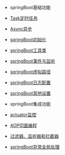 
* springBoot基础功能
 
 * [Task定时任务](springBootDemo/basic/Task.md)
 * [Async异步](springBootDemo/basic/Async.md)
 * [springBoot初始化](springBootDemo/basic/Init.md)
 * [springBoot工具类](springBootDemo/basic/Util.md)
 * [springBoot事件与监听](springBootDemo/basic/Event.md)
 * [springBoot虚拟路径](springBootDemo/basic/Resource.md)
 * [springBoot日志配置](springBootDemo/basic/Log.md)
 * [springBoot其他设置](springBootDemo/basic/Other.md)
 
* springBoot集成功能
 
 * [actuator监控](springBootDemo/imploded/actuator.md)
 * [AOP切面编程](springBootDemo/imploded/AOP.md)
 * [过滤器、监听器和拦截器](springBootDemo/imploded/web.md)
 * [springBoot异常全局处理](springBootDemo/imploded/Exception.md)